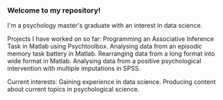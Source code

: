 ### Welcome to my repository!

I'm a psychology master's graduate with an interest in data science.

Projects I have worked on so far:
  Programming an Associative Inference Task in Matlab using Psychtoolbox.
  Analysing data from an episodic memory task battery in Matlab.
  Rearranging data from a long format into wide format in Matlab.
  Analysing data from a positive psychological intervention with multiple imputations in SPSS.

Current interests:
  Gaining experience in data science. 
  Producing content about current topics in psychological science.
